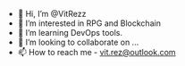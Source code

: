 - 👋 Hi, I’m @VitRezz
- 👀 I’m interested in RPG and Blockchain
- 🌱 I’m learning DevOps tools.
- 💞️ I’m looking to collaborate on ...
- 📫 How to reach me - vit.rez@outlook.com

<!---
VitRezz/VitRezz is a ✨ special ✨ repository because its `README.md` (this file) appears on your GitHub profile.
You can click the Preview link to take a look at your changes.
--->

